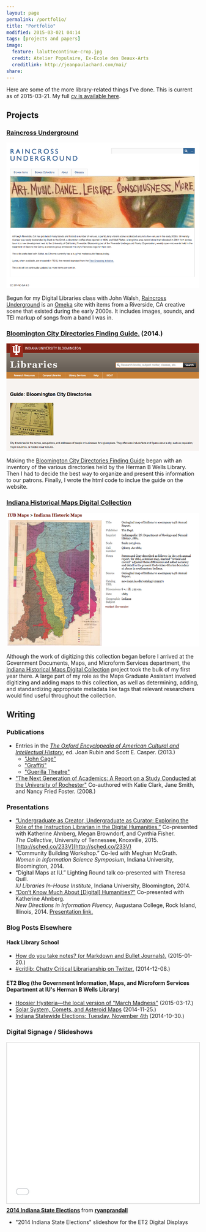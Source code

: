 ```yaml
---
layout: page
permalink: /portfolio/
title: "Portfolio"
modified: 2015-03-021 04:14
tags: [projects and papers]
image:
  feature: laluttecontinue-crop.jpg
  credit: Atelier Populaire, Ex-Ecole des Beaux-Arts
  creditlink: http://jeanpaulachard.com/mai/
share: 
---
```


Here are some of the more library-related things I've done. This is current as of 2015-03-21. My full [cv is available here](/cv/).  

## Projects   

### [Raincross Underground](http://raincrossunderground.omeka.net/)

![Raincross Underground Babyhead Image](/images/raincross-underground.jpg)  

Begun for my Digital Libraries class with John Walsh, [Raincross Underground](http://raincrossunderground.omeka.net/) is an [Omeka](http://omeka.org/) site with items from a Riverside, CA creative scene that existed during the early 2000s. It includes images, sounds, and TEI markup of songs from a band I was in.   

### [Bloomington City Directories Finding Guide.](http://libraries.iub.edu/guide-bloomington-city-directories) (2014.)   

![Bloomington City Directories Finding Guide](/images/bloomington-city-directories.jpg)

Making the [Bloomington City Directories Finding Guide](http://libraries.iub.edu/guide-bloomington-city-directories) began with an inventory of the various directories held by the Herman B Wells Library. Then I had to decide the best way to organize and present this information to our patrons. Finally, I wrote the html code to inclue the guide on the website.  

### [Indiana Historical Maps Digital Collection](http://webapp1.dlib.indiana.edu/images/splash.htm?scope=images/VAC3073) 

![IHMDC](/images/indiana-historic-maps-screenshot.jpg)   

Although the work of digitizing this collection began before I arrived at the Government Documents, Maps, and Microform Services department, the [Indiana Historical Maps Digital Collection](http://webapp1.dlib.indiana.edu/images/splash.htm?scope=images/VAC3073) project took the bulk of my first year there. A large part of my role as the Maps Graduate Assistant involved digitizing and adding maps to this collection, as well as determining, adding, and standardizing appropriate metadata like tags that relevant researchers would find useful throughout the collection.   


## Writing   

### Publications

- Entries in the [*The Oxford Encyclopedia of American Cultural and Intellectual History*](http://www.worldcat.org/oclc/5115699820), ed. Joan Rubin and Scott E. Casper. (2013.)   
	- ["John Cage"](http://books.google.com/books?id=_-lMAgAAQBAJ&lpg=PA166&ots=JNM3at9Hzi&dq=oxford%20encyclopedia%20ryan%20p.%20randall&pg=PA165#v=onepage&q&f=false)  
	- ["Graffiti"](http://books.google.com/books?id=_-lMAgAAQBAJ&lpg=PA166&ots=JNM3at9Hzi&dq=oxford%20encyclopedia%20ryan%20p.%20randall&pg=PA478#v=onepage&q&f=false)  
	- ["Guerilla Theatre"](http://books.google.com/books?id=_-lMAgAAQBAJ&lpg=PA166&ots=JNM3at9Hzi&dq=oxford%20encyclopedia%20ryan%20p.%20randall&pg=PA488#v=onepage&q&f=false)
- ["The Next Generation of Academics: A Report on a Study Conducted at the University of Rochester"](http://hdl.handle.net/1802/6053) Co-authored with Katie Clark, Jane Smith, and Nancy Fried Foster. (2008.)  

### Presentations  

- [“Undergraduate as Creator, Undergraduate as Curator: Exploring the Role of the Instruction Librarian in the Digital Humanities.”](http://sched.co/233V) Co-presented with Katherine Ahnberg, Megan Browndorf, and Cynthia Fisher.   
*The Collective*, University of Tennessee, Knoxville, 2015. 
[http://sched.co/233V](http://sched.co/233V)   
- “Community Building Workshop.” Co-led with Meghan McGrath.  
*Women in Information Science Symposium*, Indiana University, Bloomington, 2014.  
- “Digital Maps at IU.” Lighting Round talk co-presented with Theresa Quill.  
*IU Libraries In-House Institute*, Indiana University, Bloomington, 2014. 
- [“Don’t Know Much About [Digital] Humanities?”](https://github.com/ryan-p-randall/dhreadyreference) Co-presented with Katherine Ahnberg.   
*New Directions in Information Fluency*, Augustana College, Rock Island, Illinois, 2014. 
[Presentation link.](https://github.com/ryan-p-randall/dhreadyreference)  

### Blog Posts Elsewhere   

#### Hack Library School   

- [How do you take notes? (or Markdown and Bullet Journals).](http://hacklibraryschool.com/2015/01/20/how-do-you-take-notes/) 
(2015-01-20.)   
- [#critlib: Chatty Critical Librarianship on Twitter.](http://hacklibraryschool.com/2014/12/08/critlib-chatty-critical-librarianship-on-twitter/) (2014-12-08.)  

#### ET2 Blog (the Government Information, Maps, and Microform Services Department at IU's Herman B Wells Library)   

- [Hoosier Hysteria—the local version of "March Madness"](https://blogs.libraries.iub.edu/et2/2015/03/17/hoosier-hysteria/) (2015-03-17.) 
- [Solar System, Comets, and Asteroid Maps](https://blogs.libraries.iub.edu/et2/2014/11/25/solar-system-comets-and-asteroid-maps/) (2014-11-25.)  
- [Indiana Statewide Elections: Tuesday, November 4th](https://blogs.libraries.iub.edu/et2/2014/10/30/indiana-statewide-elections-tuesday-november-4th/) (2014-10-30.)  

### Digital Signage / Slideshows  

<iframe src="//www.slideshare.net/slideshow/embed_code/40916646" width="510" height="420" frameborder="0" marginwidth="0" marginheight="0" scrolling="no" style="border:1px solid #CCC; border-width:1px; margin-bottom:5px; max-width: 100%;" allowfullscreen> </iframe> <div style="margin-bottom:5px"> <strong> <a href="//www.slideshare.net/ryanprandall/2014-indiana-state-elections" title="2014 Indiana State Elections" target="_blank">2014 Indiana State Elections</a> </strong> from <strong><a href="//www.slideshare.net/ryanprandall" target="_blank">ryanprandall</a></strong> </div>  

- "2014 Indiana State Elections" slideshow for the ET2 Digital Displays    